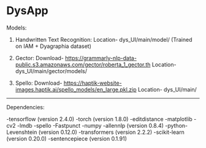 # DysApp

Models:

1. Handwritten Text Recognition:
Location- dys_UI/main/model/ (Trained on IAM + Dyagraphia dataset)

2. Gector:
Download- https://grammarly-nlp-data-public.s3.amazonaws.com/gector/roberta_1_gector.th
Location- dys_UI/main/gector/models/

3. Spello:
Download- https://haptik-website-images.haptik.ai/spello_models/en_large.pkl.zip
Location- dys_UI/main/

________________________________________________

Dependencies:

-tensorflow (version 2.4.0)
-torch (version 1.8.0)
-editdistance
-matplotlib
-cv2
-lmdb
-spello
-Fastpunct
-numpy
-allennlp (version 0.8.4)
-python-Levenshtein (version 0.12.0)
-transformers (version 2.2.2)
-scikit-learn (version 0.20.0)
-sentencepiece (version 0.1.91)
